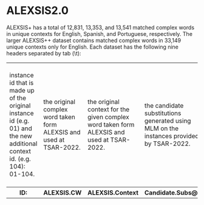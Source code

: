 # ALEXSIS2.0

ALEXSIS+ has a total of 12,831, 13,353, and 13,541 matched complex words in unique contexts for English, Spanish, and Portuguese, respectively. The larger ALEXSIS++ dataset contains matched complex words in 33,149 unique contexts only for English. Each dataset has the following nine headers separated by tab (\t):  


<table>
    <tr>
    <td>instance id that is made up of the original instance id (e.g. 01) and the new additional context id. (e.g. 104): 01-104.</td>
    <td>the original complex word taken form ALEXSIS and used at TSAR-2022.</td>
    <td> the original context for the given complex word taken form ALEXSIS and used at TSAR-2022.</td>
    <td>the candidate substitutions generated using MLM on the instances provided by TSAR-2022.</td>
    <td>new additional context obtained from the CC-News dataset.</td>
    <td>new additional candidate substitutions generated using MLM on the additional contexts taken from the CC-News dataset</td>
    <td>the cosine similarities between the SBert sentence embedding of the additional context and the original context provided by TSAR-2022.</td>
    <td>the cosine similarities between the word embeddings of the additional candidate substitutions and the original complex word provided by TSAR-2022.</td>
    <td>the original gold candidate substitutions provided by TSAR-2022.</td>
  </tr>
  <tr>
    <th><b>ID</b>:</th>
    <th><b>ALEXSIS.CW</b></th>
    <th><b>ALEXSIS.Context</b></th>
    <th><b>Candidate.Subs@n</b></th>
    <th><b>Additional.Context</b></th>
    <th><b>Additional.Subs@n</b></th>
    <th><b>Sent.Sim</b></th>
    <th><b>Word.Sim</b></th>
    <th><b>Gold.Labels</b></th>
  </tr>

</table>
